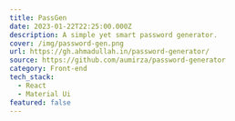 ```yaml
---
title: PassGen
date: 2023-01-22T22:25:00.000Z
description: A simple yet smart password generator.
cover: /img/password-gen.png
url: https://gh.ahmadullah.in/password-generator/
source: https://github.com/aumirza/password-generator
category: Front-end
tech_stack:
  - React
  - Material Ui
featured: false
---
```

